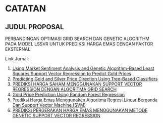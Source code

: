 # CATATAN

## JUDUL PROPOSAL  
PERBANDINGAN OPTIMASI GRID SEARCH
DAN GENETIC ALGORITHM PADA MODEL
LSSVR UNTUK PREDIKSI HARGA EMAS
DENGAN FAKTOR EKSTERNAL

Link Jurnal: 
1. [Using Market Sentiment Analysis and Genetic
Algorithm-Based Least Squares Support Vector Regression
to Predict Gold Prices](https://link.springer.com/article/10.2991/ijcis.d.200214.002)
2. [Predicting Gold and Silver Price Direction Using
Tree-Based Classifiers](https://www.mdpi.com/1911-8074/14/5/198)
3. [PREDIKSI HARGA SAHAM MENGGUNAKAN SUPPORT VECTOR
REGRESSION DENGAN ALGORITMA GRID SEARCH](https://ejournal.undip.ac.id/index.php/media_statistika/article/view/8291)
4. [Gold Price Prediction Using Random Forest Regression](https://kuey.net/index.php/kuey/article/download/5928/4252/12107)
5. [Prediksi Harga Emas Menggunakan Algoritma Regresi Linear Berganda Dan
Support Vector Machine (SVM)](https://jurnal.untan.ac.id/index.php/justin/article/view/73386/75676600902)
6. [PREDIKSI PERGERAKAN HARGA EMAS MENGGUNAKAN METODE
GENETIC SUPPORT VECTOR REGRESSION ](https://doi.org/10.51401/jinteks.v6i3.4247)
   
